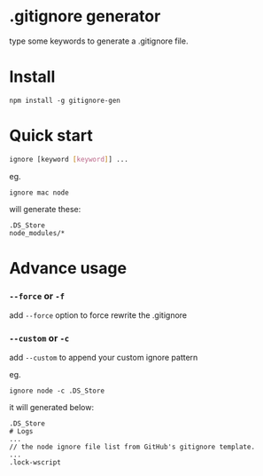 # .gitignore generator
type some keywords to generate a .gitignore file.

# Install 
```
npm install -g gitignore-gen
```

# Quick start

```sh
ignore [keyword [keyword]] ...
```

eg.

```
ignore mac node
```
will generate these:

```
.DS_Store
node_modules/*
```

# Advance usage

### `--force` or `-f`
add `--force` option to force rewrite the .gitignore

### `--custom` or `-c`
add `--custom` to append your custom ignore pattern

eg.

```
ignore node -c .DS_Store
```
it will generated below:

```
.DS_Store
# Logs
...
// the node ignore file list from GitHub's gitignore template.
...
.lock-wscript
```
